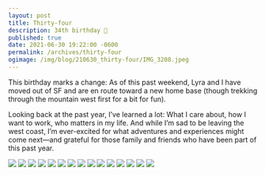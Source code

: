 ```yaml
---
layout: post
title: Thirty-four
description: 34th birthday 🎂
published: true
date: 2021-06-30 19:22:00 -0600
permalink: /archives/thirty-four
ogimage: /img/blog/210630_thirty-four/IMG_3208.jpeg
---
```

This birthday marks a change: As of this past weekend, Lyra and I have moved out of SF and are en route toward a new home base (though trekking through the mountain west first for a bit for fun).

Looking back at the past year, I’ve learned a lot: What I care about, how I want to work, who matters in my life. And while I’m sad to be leaving the west coast, I’m ever-excited for what adventures and experiences might come next—and grateful for those family and friends who have been part of this past year.

![][1]
![][2]
![][3]
![][4]
![][5]
![][6]
![][7]
![][8]
![][9]
![][10]
![][11]
![][12]
![][13]
![][14]
![][15]

 [1]: /img/blog/210630_thirty-four/IMG_3208.jpeg
 [2]: /img/blog/210630_thirty-four/IMG_3419.jpeg
 [3]: /img/blog/210630_thirty-four/IMG_3520.jpeg
 [4]: /img/blog/210630_thirty-four/IMG_3584.jpeg
 [5]: /img/blog/210630_thirty-four/IMG_3728.jpeg
 [6]: /img/blog/210630_thirty-four/IMG_4068.jpeg
 [7]: /img/blog/210630_thirty-four/IMG_4673.jpeg
 [8]: /img/blog/210630_thirty-four/IMG_4695.jpeg
 [9]: /img/blog/210630_thirty-four/IMG_4867.jpeg
 [10]: /img/blog/210630_thirty-four/IMG_4921.jpeg
 [11]: /img/blog/210630_thirty-four/IMG_4989.jpeg
 [12]: /img/blog/210630_thirty-four/IMG_4990.jpeg
 [13]: /img/blog/210630_thirty-four/IMG_4993.jpeg
 [14]: /img/blog/210630_thirty-four/IMG_4994.jpeg
 [15]: /img/blog/210630_thirty-four/IMG_5001.jpeg
